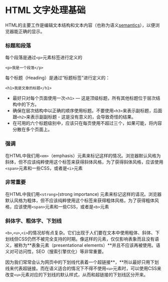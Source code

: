 # HTML 文字处理基础

HTML的主要工作是编辑文本结构和文本内容（也称为语义[semantics](https://developer.mozilla.org/en-US/docs/Glossary/Semantics)），以便浏览器能正确的显示。

### 标题和段落

每个段落是通过`<p>`元素标签进行定义的

```
<p>我是一个段落</p>
```

每个标题（Heading）是通过“标题标签”进行定义的：

```
<h1>我是文章的标题</h1>
```

- 最好只对每个页面使用一次`<h1>` — 这是顶级标题，所有其他标题位于层次结构中的下方。
- 确保在层次结构中以正确的顺序使用标题。不要使用`<h3>`来表示副标题，后面跟`<h2>`来表示副副标题 - 这是没有意义的，会导致奇怪的结果。
- 在可用的六个标题级别中，应该只在每页使用不超过三个，如果可能，将内容分散在多个页面上。

### 强调

在HTML中我们用`<em>`（emphasis）元素来标记这样的情况。浏览器默认风格为斜体，但不应该纯粹使用这个标签来获得斜体风格，为了获得斜体风格，应该使用`<span>`元素和一些CSS，或者是`<i>`元素

### 非常重要

在HTML中我们用`<strong>`(strong importance) 元素来标记这样的请况。浏览器默认风格为粗体，但不应该纯粹使用这个标签来获得粗体风格，为了获得粗体风格，应该使用`<span>`元素和一些CSS，或者是`<b>`元素 

### 斜体字、粗体字、下划线

`<b>`,`<u>`,`<i>`的情况却有点复杂。它们出现于人们要在文本中使用粗体、斜体、下划线但CSS仍然不被完全支持的时期。像这样的元素，仅仅影响表象而且没有语义，被称为**表象元素（presentational elements）**并且不应该再被使用。语义对可访问性，SEO（搜索引擎优化）等非常重要。

​       因为我们常常会认为网页中的下划线代表着一个超链接**，**所以最好只用下划线来代表超链接。而在语义适合的情况下不得不使用`<u>`元素时，可以使用CSS来改变`<u>`元素对应的下划线的默认样式，从而和超链接的下划线区分开来。